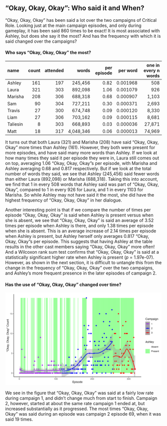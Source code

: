 
## “Okay, Okay, Okay”: Who said it and When?

“Okay, Okay, Okay” has been said a lot over the two campaigns of
Critical Role. Looking just at the main campaign episodes, and only
during gameplay, it has been said 860 times to be exact\! It is most
associated with Ashley, but does she say it the most? And has the
frequency with which it is said changed over the campaigns?

#### Who says “Okay, Okay, Okay” the most?

| name     | count | attended |     words | per episode | per word | one in every n words |
| :------- | ----: | -------: | --------: | ----------: | -------: | -------------------: |
| Ashley   |   161 |      197 |   245,456 |        0.82 | 0.001968 |                  508 |
| Laura    |   321 |      303 |   892,098 |        1.06 | 0.001079 |                  926 |
| Marisha  |   208 |      306 |   688,318 |        0.68 | 0.000907 |                1,103 |
| Sam      |    90 |      304 |   727,211 |        0.30 | 0.000371 |                2,693 |
| Travis   |    27 |      300 |   674,748 |        0.09 | 0.000120 |                8,330 |
| Liam     |    27 |      306 |   703,162 |        0.09 | 0.000115 |                8,681 |
| Taliesin |     8 |      303 |   668,893 |        0.03 | 0.000036 |               27,871 |
| Matt     |    18 |      317 | 4,048,346 |        0.06 | 0.000013 |               74,969 |

It turns out that both Laura (321) and Marisha (208) have said “Okay,
Okay, Okay” more times than Ashley (161). However, they both were
present for more episodes, and have said many more words than Ashley. If
we look at how many times they said it per episode they were in, Laura
still comes out on top, averaging 1.06 “Okay, Okay, Okay”s per episode,
with Marisha and Ashley averaging 0.68 and 0.817 respectively. But if we
look at the total number of words they said, we see that Ashley
(245,456) said fewer words than either Laura (892,098) or Marisha
(688,318). Taking this into account, we find that 1 in every 508 words
that Ashley said was part of “Okay, Okay, Okay”, compared to 1 in every
926 for Laura, and 1 in every 1103 for Marisha. So while Ashley may not
have said it the most, she did have the highest frequency of “Okay,
Okay, Okay” in her dialogue.

Another interesting point is that if we compare the number of times per
episode “Okay, Okay, Okay” is said when Ashley is present versus when
she is absent, we see that “Okay, Okay, Okay” is said an average of 3.52
times per episode when Ashley is there, and only 1.38 times per episode
when she is absent. This is an average increase of 2.14 times per
episode when Ashley is present, but Ashley herself only averages 0.817
“Okay, Okay, Okay”s per episode. This suggests that having Ashley at
the table results in the other cast members saying “Okay, Okay, Okay”
more often\! And a Wilcoxon rank sum test confirms that “Okay, Okay,
Okay” is said at a statistically significant higher rate when Ashley is
present (*p* = 1.97e-07). However, as shown in the next section, it is
difficult to untangle this from the change in the frequency of “Okay,
Okay, Okay” over the two campaigns, and Ashley’s more frequent presence
in the later episodes of campaign 2.

#### Has the use of “Okay, Okay, Okay” changed over time?

![Okay](../plots/okay_okay_okay.png)

We see in the figure that “Okay, Okay, Okay” was said at a fairly low
rate during campaign 1, and didn’t change much from start to finish.
Campaign 2, however, started at about the same rate campaign 1 ended at,
but increased substantially as it progressed. The most times “Okay,
Okay, Okay” was said during an episode was campaign 2 episode 69, when
it was said 19 times.
